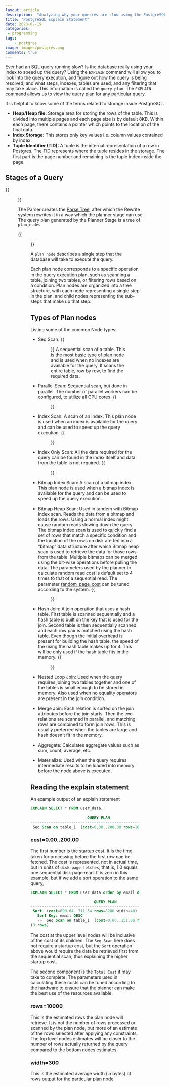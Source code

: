 ```yaml
---
layout: article
description:  "Analyzing why your queries are slow using the PostgreSQL `EXPLAIN` statement."
title: "PostgreSQL Explain Statement"
date: 2023-02-19
categories:
 - programming
tags: 
    - postgres
image: images/postgres.png
comments: true
---
```

Ever had an SQL query running slow? Is the database really using your index to speed up the query? Using the `EXPLAIN` command will allow you to look into the query execution, and figure out how the query is being resolved, and what steps, indexes, tables are used, and any filtering that may take place. This information is called the `query plan`. The `EXPLAIN` command allows us to view the query plan for any particular query.

It is helpful to know some of the terms related to storage inside PostgreSQL.

- **Heap/Heap file:** Storage area for storing the rows of the table. This is divided
into multiple pages and each page size is by default 8KB. Within each page, there contains a pointer which points to the location of the final data.
- **Index Storage:** This stores only key values i.e. column values contained by
index.
- **Tuple Identifier (TID):**  A tuple is the internal representation of a row in Postgres. The TID represents where the tuple resides in the storage. The first part is the page number and remaining is the tuple index inside the page.

## Stages of a Query

{{<figure src="images/POSTGRES_QUERY_STAGES.png" width="90%">}}

The Parser creates the [Parse Tree](https://www.postgresql.org/docs/current/parser-stage.html), after which the Rewrite system rewrites it in a way which the planner stage can use. The query plan generated by the Planner Stage is a tree of `plan_nodes` 

{{<figure src="images/POSTGRES_QUERY_STAGES(2).png" width="70%">}}

A `plan node` describes a single step that the database will take to execute the query.

Each plan node corresponds to a specific operation in the query execution plan, such as scanning a table, joining two tables, or filtering rows based on a condition. Plan nodes are organized into a tree structure, with each node representing a single step in the plan, and child nodes representing the sub-steps that make up that step.


## Types of Plan nodes

Listing some of the common Node types:

- Seq Scan: 
  {{<figure src="images/Seq_Scan.jpg" width="70%">}}
  A sequential scan of a table. This is the most basic type of plan node and is used when no indexes are available for the query. It scans the entire table, row by row, to find the required data.
- Parallel Scan: Sequential scan, but done in parallel. The number of parallel workers can be configured, to utilize all CPU cores.
 {{<figure src="images/Parallel_Scan.jpg" width="90%">}}
- Index Scan: A scan of an index. This plan node is used when an index is available for the query and can be used to speed up the query execution.
 {{<figure src="images/Index_Scan.jpg" width="90%">}}
- Index Only Scan: All the data required for the query can be found in the index itself and data from the table is not required.
{{<figure src="images/Index_Only_Scan.jpg" width="70%">}}

- Bitmap Index Scan: A scan of a bitmap index. This plan node is used when a bitmap index is available for the query and can be used to speed up the query execution.
- Bitmap Heap Scan: Used in tandem with Bitmap Index scan. Reads the data from a bitmap and loads the rows. Using a normal index might cause random reads slowing down the query. The bitmap index scan is used to quickly find a set of rows that match a specific condition and the location of the rows on disk are fed into a “bitmap” data structure after which Bitmap heap scan is used to retrieve the data for those rows from the table. Multiple bitmaps can be merged using the bit-wise operations before pulling the data. The parameters used by the planner to calculate random read cost is default set to 4 times to that of a sequential read. The parameter [random_page_cost]([https://postgresqlco.nf/doc/en/param/random_page_cost/](https://postgresqlco.nf/doc/en/param/random_page_cost/)) can be tuned according to the system.
{{<figure src="images/Bitmap_Scan.jpg" width="90%">}}

- Hash Join: A join operation that uses a hash table. First table is scanned sequentially and a hash table is built on the key that is used for the join. Second table is then sequentially scanned and each row pair is matched using the hash table. Even though the initial overhead is present for building the hash table, the speed of the using the hash table makes up for it. This will be only used if the hash table fits in the memory.
{{<figure src="images/Hash_Join.jpg" width="90%">}}
- Nested Loop Join: Used when the query requires joining two tables together and one of the tables is small enough to be stored in memory. Also used when no equality operators are present in the join condition.
- Merge Join: Each relation is sorted on the join attributes before the join starts. Then the two relations are scanned in parallel, and matching rows are combined to form join rows. This is usually preferred when the tables are large and hash doesn’t fit in the memory.
- Aggregate: Calculates aggregate values such as sum, count, average, etc.
- Materialize: Used when the query requires intermediate results to be loaded into memory before the node above is executed.

## Reading the explain statement

An example output of an explain statement

```sql
EXPLAIN SELECT * FROM user_data;

                         QUERY PLAN
-------------------------------------------------------------
 Seq Scan on table_1  (cost=0.00..200.00 rows=10000 width=300)
```

### cost=0.00..200.00

The first number is the startup cost. It is the time taken for processing before the first row can be fetched. The cost is represented, not in actual time, but in units of `disk page fetches`; that is, 1.0 equals one sequential disk page read. It is zero in this example, but if we add a sort operation to the same query, 


```sql
EXPLAIN SELECT * FROM user_data order by email desc;

                            QUERY PLAN                             
-------------------------------------------------------------------
 Sort  (cost=690.64..711.34 rows=8280 width=40)
   Sort Key: email DESC
   ->  Seq Scan on table_1  (cost=0.00..151.80 rows=8280 width=40)
(3 rows)
```

The cost at the upper level nodes will be inclusive of the cost of its children.
The `Seq Scan` here does not require a startup cost, but the `Sort` operation above would require the data be retrieved first from the sequential scan, thus explaining the higher startup cost.

The second component is the `Total Cost` it may take to complete.
The parameters used in calculating these costs can be tuned according to the hardware to ensure that the planner can make the best use of the resources available.

### rows=10000

This is the estimated rows the plan node will retrieve. It is not the number of rows processed or scanned by the plan node, but more of an estimate of the rows selected after applying any constraints. The top level nodes estimates will be closer to the number of rows actually returned by the query compared to the bottom nodes estimates.

### width=300

This is the estimated average width (in bytes) of rows output for the particular plan node
